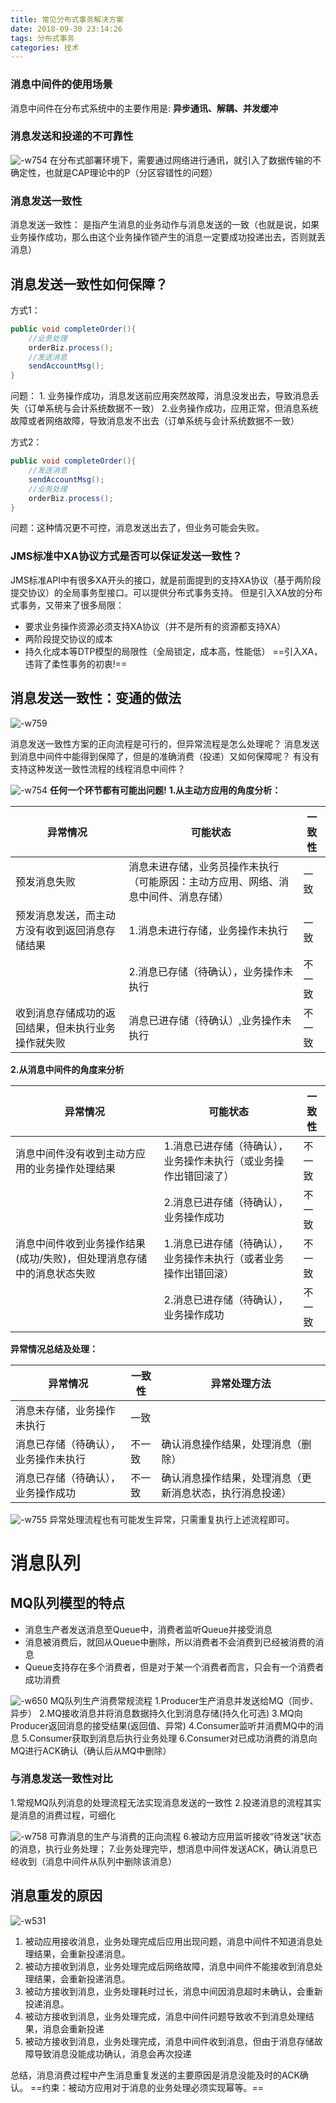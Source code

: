 ```yaml
---
title: 常见分布式事务解决方案
date: 2018-09-30 23:14:26
tags: 分布式事务
categories: 技术
---
```


### 消息中间件的使用场景
消息中间件在分布式系统中的主要作用是: **异步通讯、解耦、并发缓冲**

### 消息发送和投递的不可靠性
![-w754](http://p7b5cwgjy.bkt.clouddn.com/15382779878593.jpg)
在分布式部署环境下，需要通过网络进行通讯，就引入了数据传输的不确定性，也就是CAP理论中的P（分区容错性的问题）

### 消息发送一致性
消息发送一致性： 是指产生消息的业务动作与消息发送的一致（也就是说，如果业务操作成功，那么由这个业务操作锁产生的消息一定要成功投递出去，否则就丢消息）

## 消息发送一致性如何保障？
方式1：
```java
public void completeOrder(){
    //业务处理
    orderBiz.process();
    //发送消息
    sendAccountMsg();
}
```
问题： 1. 业务操作成功，消息发送前应用突然故障，消息没发出去，导致消息丢失（订单系统与会计系统数据不一致）
2.业务操作成功，应用正常，但消息系统故障或者网络故障，导致消息发不出去（订单系统与会计系统数据不一致）

方式2：
```java
public void completeOrder(){
    //发送消息
    sendAccountMsg();
    //业务处理
    orderBiz.process();
}
```
问题：这种情况更不可控，消息发送出去了，但业务可能会失败。

### JMS标准中XA协议方式是否可以保证发送一致性？
JMS标准API中有很多XA开头的接口，就是前面提到的支持XA协议（基于两阶段提交协议）的全局事务型接口。可以提供分布式事务支持。
但是引入XA放的分布式事务，又带来了很多局限：
- 要求业务操作资源必须支持XA协议（并不是所有的资源都支持XA）
- 两阶段提交协议的成本
- 持久化成本等DTP模型的局限性（全局锁定，成本高，性能低）
  ==引入XA，违背了柔性事务的初衷!==


## 消息发送一致性：变通的做法
![-w759](http://p7b5cwgjy.bkt.clouddn.com/15382853471013.jpg)

消息发送一致性方案的正向流程是可行的，但异常流程是怎么处理呢？
消息发送到消息中间件中能得到保障了，但是的准确消费（投递）又如何保障呢？
有没有支持这种发送一致性流程的线程消息中间件？

![-w754](http://p7b5cwgjy.bkt.clouddn.com/15382890478843.jpg)
**任何一个环节都有可能出问题!**
**1.从主动方应用的角度分析：**

| 异常情况                                           | 可能状态                                                     | 一致性 |
| -------------------------------------------------- | ------------------------------------------------------------ | ------ |
| 预发消息失败                                       | 消息未进存储，业务员操作未执行（可能原因：主动方应用、网络、消息中间件、消息存储） | 一致   |
| 预发消息发送，而主动方没有收到返回消息存储结果     | 1.消息未进行存储，业务操作未执行                             | 一致   |
|                                                    | 2.消息已存储（待确认），业务操作未执行                       | 不一致 |
| 收到消息存储成功的返回结果，但未执行业务操作就失败 | 消息已进存储（待确认）,业务操作未执行                        | 不一致 |

**2.从消息中间件的角度来分析**

| 异常情况                                                     | 可能状态                                                     | 一致性 |
| ------------------------------------------------------------ | ------------------------------------------------------------ | ------ |
| 消息中间件没有收到主动方应用的业务操作处理结果               | 1.消息已进存储（待确认），业务操作未执行（或业务操作出错回滚了） | 不一致 |
|                                                              | 2.消息已进存储（待确认），业务操作成功                       | 不一致 |
| 消息中间件收到业务操作结果(成功/失败)，但处理消息存储中的消息状态失败 | 1.消息已进存储（待确认），业务操作未执行（或者业务操作出错回滚） | 不一致 |
|                                                              | 2.消息已进存储（待确认），业务操作成功                       | 不一致 |

**异常情况总结及处理：**

| 异常情况                             | 一致性 | 异常处理方法                                             |
| ------------------------------------ | ------ | -------------------------------------------------------- |
| 消息未存储，业务操作未执行           | 一致   |                                                          |
| 消息已存储（待确认），业务操作未执行 | 不一致 | 确认消息操作结果，处理消息（删除）                       |
| 消息已存储（待确认），业务操作成功   | 不一致 | 确认消息操作结果，处理消息（更新消息状态，执行消息投递） |

![-w755](http://p7b5cwgjy.bkt.clouddn.com/15382933644912.jpg)
异常处理流程也有可能发生异常，只需重复执行上述流程即可。

# 消息队列
## MQ队列模型的特点
- 消息生产者发送消息至Queue中，消费者监听Queue并接受消息
- 消息被消费后，就回从Queue中删除，所以消费者不会消费到已经被消费的消息
- Queue支持存在多个消费者，但是对于某一个消费者而言，只会有一个消费者成功消费

![-w650](http://p7b5cwgjy.bkt.clouddn.com/15407936627321.jpg)
MQ队列生产消费常规流程
1.Producer生产消息并发送给MQ（同步、异步）
2.MQ接收消息并将消息数据持久化到消息存储(持久化可选)
3.MQ向Producer返回消息的接受结果(返回值、异常)
4.Consumer监听并消费MQ中的消息
5.Consumer获取到消息后执行业务处理
6.Consumer对已成功消费的消息向MQ进行ACK确认（确认后从MQ中删除）

### 与消息发送一致性对比
1.常规MQ队列消息的处理流程无法实现消息发送的一致性
2.投递消息的流程其实是消息的消费过程，可细化

![-w758](http://p7b5cwgjy.bkt.clouddn.com/15407945163524.jpg)
可靠消息的生产与消费的正向流程
6.被动方应用监听接收“待发送”状态的消息，执行业务处理；
7.业务处理完毕，想消息中间件发送ACK，确认消息已经收到（消息中间件从队列中删除该消息）

## 消息重发的原因
![-w531](http://p7b5cwgjy.bkt.clouddn.com/15412127286627.jpg)
1. 被动应用接收消息，业务处理完成后应用出现问题，消息中间件不知道消息处理结果，会重新投递消息。
2. 被动方接收到消息，业务处理完成后网络故障，消息中间件不能接收到消息处理结果，会重新投递消息。
3. 被动方接收到消息，业务处理耗时过长，消息中间因消息超时未确认，会重新投递消息。
4. 被动方接收到消息，业务处理完成，消息中间件问题导致收不到消息处理结果，消息会重新投递
5. 被动方接收到消息，业务处理完成，消息中间件收到消息，但由于消息存储故障导致消息没能成功确认，消息会再次投递

总结，消息消费过程中产生消息重复发送的主要原因是消息没能及时的ACK确认。
==约束：被动方应用对于消息的业务处理必须实现幂等。==

